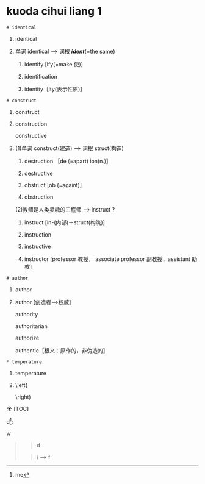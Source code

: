 # kuoda cihui liang 1

```
# identical
```
1.  identical

1. 单词 identical --> 词根 ***ident***(=the same)

    1.  identify [ify(=make 使)]

    1.  identification

    1.  identity［ity(表示性质)］

```
# construct
```
1.	construct

1.  construction

	constructive

1.  (1)单词 construct(建造) --> 词根 struct(构造)
    1. destruction ［de (=apart) ion(n.)］

    1. destructive

    1. obstruct [ob (=againt)]

    1. obstruction

    (2)教师是人类灵魂的工程师 --> instruct ?
    1. instruct [in-(内部)＋struct(构筑)]

    1. instruction

    1. instructive

    1. instructor [professor 教授， associate professor 副教授，assistant 助教]

```
# author
```
1.  author

1.  author [创造者-->权威]

	authority

	authoritarian

	authorize

	authentic［根义：原作的，非伪造的］

```
* temperature
```

1.  temperature

2.   \left(

	 \right)

:sunny:
[TOC]

d[^1]:

w
> >d
>
> >i
--> f

[^1]: me
